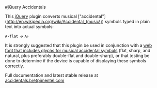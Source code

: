 #jQuery Accidentals

This [jQuery](https://github.com/jquery/jquery) plugin converts musical ["accidental"](http://en.wikipedia.org/wiki/Accidental_(music\)) symbols typed in plain text into actual symbols:

`A-flat` → `A♭`

It is strongly suggested that this plugin be used in conjunction with a [web font that includes glyphs for musical accidental symbols](https://github.com/bpimentel/accidentals-font) (flat, sharp, and natural, plus preferably double-flat and double-sharp), or that testing be done to determine if the device is capable of displaying these symbols correctly.

Full documentation and latest stable release at [accidentals.bretpimentel.com](http://accidentals.bretpimentel.com)